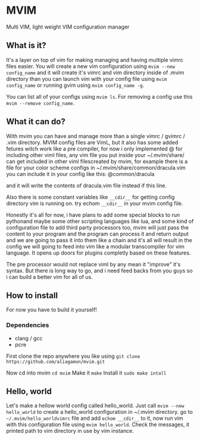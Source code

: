 # MVIM
Multi VIM, light weight VIM configuration manager

## What is it?
It's a layer on top of vim for making managing and having multiple vimrc files easier.
You will create a new vim configuration using `mvim --new config_name` and it will create it's vimrc and vim directory inside of .mvim directory than you can launch vim with your config file using `mvim config_name` or running gvim using `mvim config_name -g`.

You can list all of your configs using `mvim ls`.
For removing a config use this `mvim --remove config_name`.

## What it can do?
With mvim you can have and manage more than a single vimrc / gvimrc / .vim directory.
MVIM config files are VimL, but it also has some added fetures witch work like a pre compiler, for now i only implemented @ for including other viml files, any vim file you put inside your ~/.mvim/share/ can get included in other viml filescreated by mvim, for example there is a file for your color scheme configs in ~/.mvim/share/common/dracula.vim
you can include it in your config like this:
@common/dracula

and it will write the contents of dracula.vim file instead if this line.

Also there is some constant variables like `__cdir__` for getting config directory vim is running on.
try echom `__cdir__` in your mvim config file.

Honestly it's all for now, i have plans to add some special blocks to run pythonand maybe some other scripting languages like lua, and some kind of configuration file to add third party processors too, mvim will just pass the content to your program and the program can process it and return output and we are going to pass it into them like a chain and it's all will result in the config we will going to feed into vim like a modular transcompiler for vim language. It opens up doors for plugins completly based on these features.

The pre processor would not replace viml by any mean it "improve" it's syntax.
But there is long way to go, and i need feed backs from you guys so i can build a better vim for all of us.

## How to install
For now you have to build it yourself!

### Dependencies
* clang / gcc
* pcre

First clone the repo anywhere you like using `git clone https://github.com/aliagamon/mvim.git`

Now cd into mvim `cd mvim`
Make it `make`
Install it `sudo make intall`

## Hello, world
Let's make a hellow world config called hello_world.
Just call `mvim --new hello_world` to create a hello_world configuration in ~/.mvim directory.
go to `~/.mvim/hello_worldvimrc` file and add `echom __cdir__` to it, now run vim with this configuration file using `mvim hello_world`.
Check the messages, it printed path to vim directory in use by vim instance.
